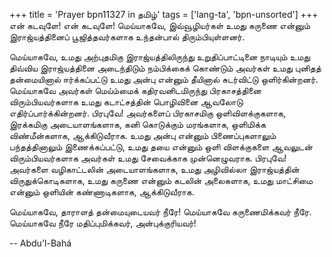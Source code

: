 +++
title = 'Prayer bpn11327 in தமிழ்'
tags = ['lang-ta', 'bpn-unsorted']
+++
என் கடவுளே! என் கடவுளே! மெய்யாகவே, இவ்வூழியர்கள் உமது கருணை என்னும் இராஜ்யத்தினைப் பூஜித்தவர்களாக உந்தன்பால் திரும்பியுள்ளனர். 

மெய்யாகவே, உமது அற்புதமிகு இராஜ்யத்திலிருந்து உறுதிப்பாட்டினை நாடியும் உமது திவ்விய இராஜ்யத்தினை அடைந்திடும் நம்பிக்கைக் கொண்டும் அவர்கள் உமது புனிதத் தன்மையினால் ஈர்க்கப்பட்டு உமது அன்பு என்னும் தீயினால் சுடர்விட்டு ஒளிர்கின்றனர். மெய்யாகவே அவர்கள் மெய்ம்மைக் கதிரவனிடமிருந்து பிரகாசத்தினை விரும்பியவர்களாக உமது கடாட்சத்தின் பொழிவினை ஆவலோடு எதிர்ப்பார்க்கின்றனர். பிரபுவே! அவர்களைப் பிரகாசமிகு ஒளிவிளக்குகளாக, இரக்கமிகு அடையாளங்களாக, கனி கொடுக்கும் மரங்களாக, ஒளிமிக்க விண்மீன்களாக, ஆக்கிடுவீராக. உமது அன்பு என்னும் பிணைப்புகளாலும் பந்தத்தினாலும் இணைக்கப்பட்டு, உமது தயை என்னும் ஒளி விளக்குகளை ஆவலுடன் விரும்பியவர்களாக அவர்கள் உமது சேவைக்காக முன்னெழுவராக. பிரபுவே! அவர்களை வழிகாட்டலின் அடையாளங்களாக, உமது அழிவில்லா இராஜ்யத்தின் விருதுக்கொடிகளாக, உமது கருணை என்னும் கடலின் அலைகளாக, உமது மாட்சிமை என்னும் ஒளியின் கண்ணாடிகளாக, ஆக்கிடுவீராக. 

மெய்யாகவே, தாராளத் தன்மையுடையவர் நீரே! மெய்யாகவே கருணைமிக்கவர் நீரே. மெய்யாகவே நீரே மதிப்புமிக்கவர், அன்புக்குரியவர்!

-- Abdu'l-Bahá
